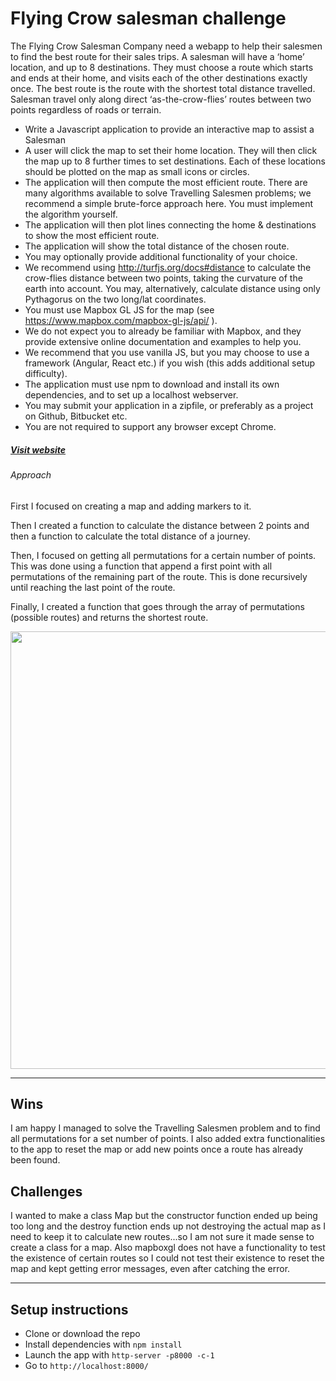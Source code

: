 # Flying Crow salesman challenge
The Flying Crow Salesman Company need a webapp to help their salesmen to find the best
route for their sales trips. A salesman will have a ‘home’ location, and up to 8 destinations. They
must choose a route which starts and ends at their home, and visits each of the other
destinations exactly once. The best route is the route with the shortest total distance travelled.
Salesman travel only along direct ‘as-the-crow-flies’ routes between two points regardless of
roads or terrain.

- Write a Javascript application to provide an interactive map to assist a Salesman
- A user will click the map to set their home location. They will then click the map up to 8
further times to set destinations. Each of these locations should be plotted on the map
as small icons or circles.
- The application will then compute the most efficient route. There are many algorithms
available to solve Travelling Salesmen problems; we recommend a simple brute-force
approach here. You must implement the algorithm yourself.
- The application will then plot lines connecting the home & destinations to show the
most efficient route.
- The application will show the total distance of the chosen route.
- You may optionally provide additional functionality of your choice.
- We recommend using http://turfjs.org/docs#distance to calculate the crow-flies
distance between two points, taking the curvature of the earth into account. You may,
alternatively, calculate distance using only Pythagorus on the two long/lat coordinates.
- You must use Mapbox GL JS for the map (see https://www.mapbox.com/mapbox-gl-js/api/ ).
- We do not expect you to already be familiar with Mapbox, and they provide extensive
online documentation and examples to help you.
- We recommend that you use vanilla JS, but you may choose to use a framework
(Angular, React etc.) if you wish (this adds additional setup difficulty).
- The application must use npm to download and install its own dependencies, and to set
up a localhost webserver.
- You may submit your application in a zipfile, or preferably as a project on Github,
Bitbucket etc.
- You are not required to support any browser except Chrome.

##### [Visit website](https://flying-crow-salesman-challenge.herokuapp.com/)


###### Approach

First I focused on creating a map and adding markers to it.

Then I created a function to calculate the distance between 2 points and then a function to calculate the total distance of a journey.

Then, I focused on getting all permutations for a certain number of points. This was done using a function that append a first point with all permutations of the remaining part of the route. This is done recursively until reaching the last point of the route.

Finally, I created a function that goes through the array of permutations (possible routes) and returns the shortest route.

<p align="center"><img src="https://i.imgur.com/IneZKXf.png" width="700"></p>

---

## Wins
I am happy I managed to solve the Travelling Salesmen problem and to find all permutations for a set number of points.
I also added extra functionalities to the app to reset the map or add new points once a route has already been found.

## Challenges
I wanted to make a class Map but the constructor function ended up being too long and the destroy function ends up not destroying the actual map as I need to keep it to calculate new routes...so I am not sure it made sense to create a class for a map.
Also mapboxgl does not have a functionality to test the existence of certain routes so I could not test their existence to reset the map and kept getting error messages, even after catching the error.

---

## Setup instructions

- Clone or download the repo
- Install dependencies with `npm install`
- Launch the app with `http-server -p8000 -c-1`
- Go to `http://localhost:8000/`
